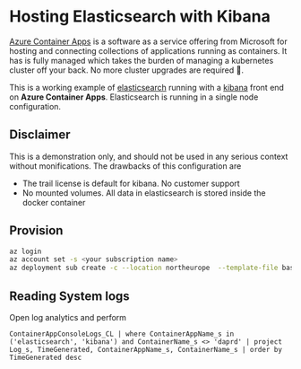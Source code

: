 # Hosting Elasticsearch with Kibana

[Azure Container Apps](https://azure.microsoft.com/en-us/services/container-apps/) is a software as a service offering from Microsoft for hosting and connecting collections of applications running as containers. It has is fully managed which takes the burden of managing a kubernetes cluster off your back. No more cluster upgrades are required 🙌.

This is a working example of [elasticsearch](https://www.elastic.co/elasticsearch/) running with a [kibana](https://www.elastic.co/kibana/) front end on **Azure Container Apps**. Elasticsearch is running in a single node configuration.

## Disclaimer

This is a demonstration only, and should not be used in any serious context without monifications. The drawbacks of this configuration are

* The trail license is default for kibana. No customer support
* No mounted volumes. All data in elasticsearch is stored inside the docker container

## Provision

```bash
az login
az account set -s <your subscription name>
az deployment sub create -c --location northeurope  --template-file base.bicep --parameters kubeEnvironment=test
```

## Reading System logs

Open log analytics and perform

```text
ContainerAppConsoleLogs_CL | where ContainerAppName_s in ('elasticsearch', 'kibana') and ContainerName_s <> 'daprd' | project Log_s, TimeGenerated, ContainerAppName_s, ContainerName_s | order by TimeGenerated desc
```
